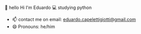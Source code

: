  👋 hello Hi I'm Eduardo
💻 studying python
- 📫 contact me on email: eduardo.capelettigiotti@gmail.com
- 😄 Pronouns: he/him

